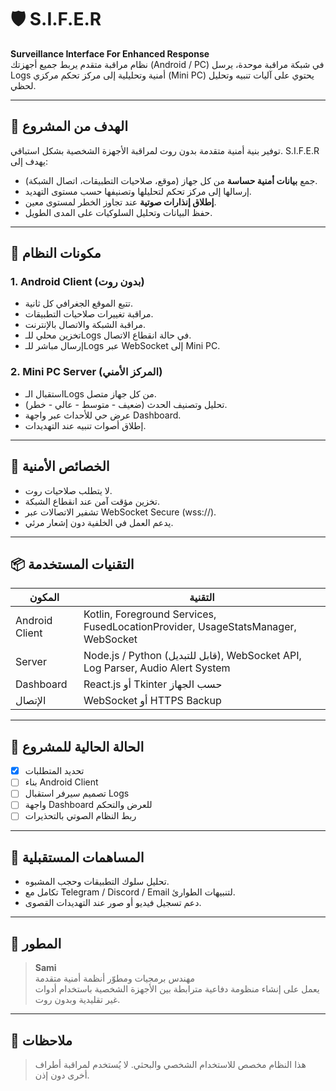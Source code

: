 # 🛡️ S.I.F.E.R
**Surveillance Interface For Enhanced Response**  
نظام مراقبة متقدم يربط جميع أجهزتك (Android / PC) في شبكة مراقبة موحدة، يرسل Logs أمنية وتحليلية إلى مركز تحكم مركزي (Mini PC) يحتوي على آليات تنبيه وتحليل لحظي.

---

## 🎯 الهدف من المشروع

توفير بنية أمنية متقدمة بدون روت لمراقبة الأجهزة الشخصية بشكل استباقي. S.I.F.E.R يهدف إلى:

- جمع **بيانات أمنية حساسة** من كل جهاز (موقع، صلاحيات التطبيقات، اتصال الشبكة).
- إرسالها إلى مركز تحكم لتحليلها وتصنيفها حسب مستوى التهديد.
- **إطلاق إنذارات صوتية** عند تجاوز الخطر لمستوى معين.
- حفظ البيانات وتحليل السلوكيات على المدى الطويل.

---

## 🧩 مكونات النظام

### 1. Android Client (بدون روت)
- تتبع الموقع الجغرافي كل ثانية.
- مراقبة تغييرات صلاحيات التطبيقات.
- مراقبة الشبكة والاتصال بالإنترنت.
- تخزين محلي للـLogs في حالة انقطاع الاتصال.
- إرسال مباشر للـLogs عبر WebSocket إلى Mini PC.

### 2. Mini PC Server (المركز الأمني)
- استقبال الـLogs من كل جهاز متصل.
- تحليل وتصنيف الحدث (ضعيف - متوسط - عالي - خطر).
- عرض حي للأحداث عبر واجهة Dashboard.
- إطلاق أصوات تنبيه عند التهديدات.

---

## 🔐 الخصائص الأمنية

- لا يتطلب صلاحيات روت.
- تخزين مؤقت آمن عند انقطاع الشبكة.
- تشفير الاتصالات عبر WebSocket Secure (wss://).
- يدعم العمل في الخلفية دون إشعار مرئي.

---

## 📦 التقنيات المستخدمة

| المكون | التقنية |
|--------|---------|
| Android Client | Kotlin, Foreground Services, FusedLocationProvider, UsageStatsManager, WebSocket |
| Server | Node.js / Python (قابل للتبديل), WebSocket API, Log Parser, Audio Alert System |
| Dashboard | React.js أو Tkinter حسب الجهاز |
| الإتصال | WebSocket أو HTTPS Backup |

---

## 🚧 الحالة الحالية للمشروع

- [x] تحديد المتطلبات
- [ ] بناء Android Client
- [ ] تصميم سيرفر استقبال Logs
- [ ] واجهة Dashboard للعرض والتحكم
- [ ] ربط النظام الصوتي بالتحذيرات

---

## 🧠 المساهمات المستقبلية

- تحليل سلوك التطبيقات وحجب المشبوه.
- تكامل مع Telegram / Discord / Email لتنبيهات الطوارئ.
- دعم تسجيل فيديو أو صور عند التهديدات القصوى.

---

## 👤 المطور

> **Sami**  
مهندس برمجيات ومطوّر أنظمة أمنية متقدمة  
يعمل على إنشاء منظومة دفاعية مترابطة بين الأجهزة الشخصية باستخدام أدوات غير تقليدية وبدون روت.

---

## 📜 ملاحظات

> هذا النظام مخصص للاستخدام الشخصي والبحثي. لا يُستخدم لمراقبة أطراف أخرى دون إذن.

